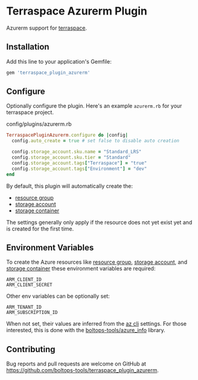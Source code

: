 # Terraspace Azurerm Plugin

Azurerm support for [terraspace](https://terraspace.cloud/).

## Installation

Add this line to your application's Gemfile:

```ruby
gem 'terraspace_plugin_azurerm'
```

## Configure

Optionally configure the plugin. Here's an example `azurerm.rb` for your terraspace project.

config/plugins/azurerm.rb

```ruby
TerraspacePluginAzurerm.configure do |config|
  config.auto_create = true # set false to disable auto creation

  config.storage_account.sku.name = "Standard_LRS"
  config.storage_account.sku.tier = "Standard"
  config.storage_account.tags["Terraspace"] = "true"
  config.storage_account.tags["Environment"] = "dev"
end
```

By default, this plugin will automatically create the:

* [resource group](https://docs.microsoft.com/en-us/azure/azure-resource-manager/management/manage-resource-groups-portal)
* [storage account](https://docs.microsoft.com/en-us/azure/storage/common/storage-account-create?tabs=azure-portal)
* [storage container](https://docs.microsoft.com/en-us/cli/azure/storage/container?view=azure-cli-latest#az-storage-container-create)

The settings generally only apply if the resource does not yet exist yet and is created for the first time.

## Environment Variables

To create the Azure resources like [resource group](https://docs.microsoft.com/en-us/azure/azure-resource-manager/management/manage-resource-groups-portal), [storage account](https://docs.microsoft.com/en-us/azure/storage/common/storage-account-create?tabs=azure-portal), and [storage container](https://docs.microsoft.com/en-us/cli/azure/storage/container?view=azure-cli-latest#az-storage-container-create) these environment variables are required:

    ARM_CLIENT_ID
    ARM_CLIENT_SECRET

Other env variables can be optionally set:

    ARM_TENANT_ID
    ARM_SUBSCRIPTION_ID

When not set, their values are inferred from the [az cli](https://docs.microsoft.com/en-us/cli/azure/) settings. For those interested, this is done with the [boltops-tools/azure_info](https://github.com/boltops-tools/azure_info) library.

## Contributing

Bug reports and pull requests are welcome on GitHub at https://github.com/boltops-tools/terraspace_plugin_azurerm.
